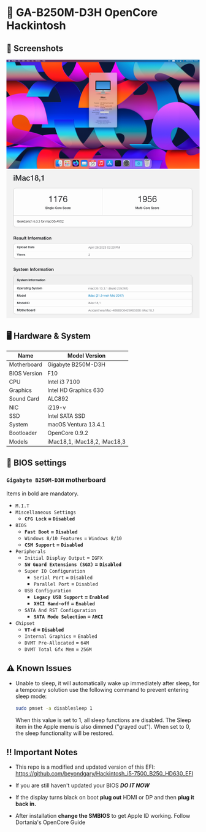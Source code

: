# 🍎 GA-B250M-D3H OpenCore Hackintosh

## 📸 Screenshots

![System Information](./Screenshots/SysInfo.png)
![Geekbench](./Screenshots/Geekbench.png)

## 🖥️ Hardware & System

| Name | Model Version |
| -------- | ----------------------------- |
| Motherboard | Gigabyte B250M-D3H |
| BIOS Version | F10 |
| CPU | Intel i3 7100 |
| Graphics | Intel HD Graphics 630 |
| Sound Card | ALC892 |
| NIC | i219-v |
| SSD | Intel SATA SSD |
| System | macOS Ventura 13.4.1 |
| Bootloader | OpenCore 0.9.2 |
| Models | iMac18,1, iMac18,2, iMac18,3 | 

## 🔧 BIOS settings

### `Gigabyte B250M-D3H` motherboard
Items in bold are mandatory.
- `M.I.T`
- `Miscellaneous Settings`
   - **`CFG Lock` = `Disabled`**
- `BIOS`
   - **`Fast Boot` = `Disabled`**
   - `Windows 8/10 Features` = `Windows 8/10`
   - **`CSM Support` = `Disabled`**
- `Peripherals`
   - `Initial Display Output` = `IGFX`
   - **`SW Guard Extensions (SGX)` = `Disabled`**
   - `Super IO Configuration`
     - `Serial Port` = `Disabled`
     - `Parallel Port` = `Disabled`
   - `USB Configuration`
     - **`Legacy USB Support` = `Enabled`**
     - **`XHCI Hand-off` = `Enabled`**
   - `SATA And RST Configuration`
     - **`SATA Mode Selection` = `AHCI`**
- `Chipset`
   - **`VT-d` = `Disabled`**
   - `Internal Graphics` = `Enabled`
   - `DVMT Pre-Allocated` = `64M`
   - `DVMT Total Gfx Mem` = `256M`

## ⚠️ Known Issues

* Unable to sleep, it will automatically wake up immediately after sleep, 
for a temporary solution use the following command to prevent entering 
sleep 
mode:
   ``` bash
   sudo pmset -a disablesleep 1
   ```
   When this value is set to 1, all sleep functions are disabled. The 
Sleep item in the Apple menu is also dimmed ("grayed out"). When set to 0, 
the sleep functionality will be restored.

## ‼️ Important Notes

* This repo is a modified and updated version of this EFI: 
https://github.com/beyondgary/Hackintosh_i5-7500_B250_HD630_EFI 

* If you are still haven't updated your BIOS ***_DO IT NOW_***
  
* If the display turns black on boot **plug out** HDMI or DP and then **plug it back in.**

* After installation **change the SMBIOS** to get Apple ID working. Follow Dortania's OpenCore Guide